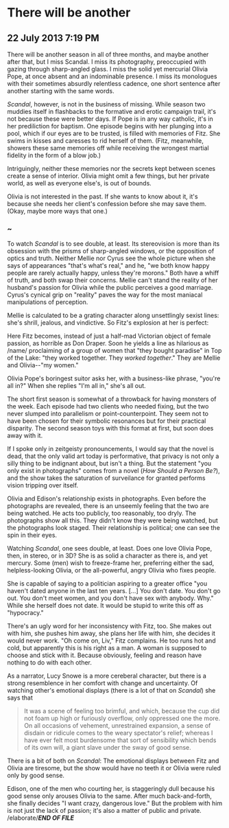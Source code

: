 # There will be another 
## 22 July 2013 7:19 PM

There will be another season in all of three months, and maybe another after that, but I miss Scandal. I miss its photography, preoccupied with gazing through sharp-angled glass. I miss the solid yet mercurial Olivia Pope, at once absent and an indominable presence. I miss its monologues with their sometimes absurdly relentless cadence, one short sentence after another starting with the same words.

*Scandal*, however, is not in the business of missing. While season two muddies itself in flashbacks to the formative and erotic campaign trail, it's not because these were better days. If Pope is in any way catholic, it's in her prediliction for baptism. One episode begins with her plunging into a pool, which  if our eyes are to be trusted, is filled with memories of Fitz. She swims in kisses and caresses to rid herself of them. (Fitz, meanwhile, showers these same memories off while receiving the wrongest martial fidelity in the form of a blow job.)

Intriguingly, neither these memories nor the secrets kept between scenes create a sense of interior. Olivia might omit a few things, but her private world, as well as everyone else's, is out of bounds.

Olivia is not interested in the past. If she wants to know about it, it's because she needs her client's confession before she may save them. (Okay, maybe more ways that one.)

### ~

To watch *Scandal* is to see double, at least. Its stereovision is more than its obsession with the prisms of sharp-angled windows, or the opposition of optics and truth. Neither Mellie nor Cyrus see the whole picture when she says of appearances "that's what's real," and he, "we both know happy people are rarely actually happy, unless they're morons." Both have a whiff of truth, and both swap their concerns. Mellie can't stand the reality of her husband's passion for Olivia while the public perceives a good marriage. Cyrus's cynical grip on "reality" paves the way for the most maniacal manipulations of perception.

Mellie is calculated to be a grating character along unsettlingly sexist lines: she's shrill, jealous, and vindictive. So Fitz's explosion at her is perfect:

Here Fitz becomes, instead of just a half-mad Victorian object of female passion, as horrible as Don Draper. Soon he yields a line as hilarious as /name/ proclaiming of a group of women that "they bought paradise" in Top of the Lake: "they worked together. They *worked together*." They are Mellie and Olivia--"my women."

Olivia Pope's boringest suitor asks her, with a business-like phrase, "you're all in?" When she replies "I'm all in," she's all out.

The short first season is somewhat of a throwback for having monsters of the week. Each episode had two clients who needed fixing, but the two never slumped into parallelism or point-counterpoint. They seem not to have been chosen for their symbolic resonances but for their practical disparity. The second season toys with this format at first, but soon does away with it.

If I spoke only in zeitgeisty pronouncements, I would say that the novel is dead, that the only valid art today is performative, that privacy is not only a silly thing to be indignant about, but isn't a thing. But the statement "you only exist in photographs" comes from a novel (*How Should a Person Be?*), and the show takes the saturation of surveilance for granted performs vision tripping over itself.



Olivia and Edison's relationship exists in photographs. Even before the photographs are revealed, there is an unseemly feeling that the two are being watched. He acts too publicly, too reasonably, too dryly. The photographs show all this. They didn't know they were being watched, but the photographs look staged. Their relationship is political; one can see the spin in their eyes.

Watching *Scandal*, one sees double, at least. Does one love Olivia Pope, then, in stereo, or in 3D? She is as solid a character as there is, and yet mercury. Some (men) wish to freeze-frame her, preferring either the sad, helpless-looking Olivia, or the all-powerful, angry Olivia who fixes people.

She is capable of saying to a politician aspiring to a greater office "you haven't dated anyone in the last ten years. [...] You don't date. You don't go out. You don't meet women, and you don't have sex with anybody. Why." While she herself does not date. It would be stupid to write this off as "hypocracy."

There's an ugly word for her inconsistency with Fitz, too. She makes out with him, she pushes him away, she plans her life with him, she decides it would never work. "Oh come on, Liv," Fitz complains. He too runs hot and cold, but apparently this is his right as a man. A woman is supposed to choose and stick with it. Because obviously, feeling and reason have nothing to do with each other.

As a narrator, Lucy Snowe is a more cereberal character, but there is a strong resemblence in her comfort with change and uncertainty. Of watching other's emotional displays (there is a lot of that on *Scandal*) she says that

>It was a scene of feeling too brimful, and which, because the cup did not foam up high or furiously overflow, only oppressed one the more. On all occasions of vehement, unrestrained expansion, a sense of disdain or ridicule comes to the weary spectator's relief; whereas I have ever felt most burdensome that sort of sensibility which bends of its own will, a giant slave under the sway of good sense.

There is a bit of both on *Scandal*: The emotional displays between Fitz and Olivia are tiresome, but the show would have no teeth it or Olivia were ruled only by good sense.

Edison, one of the men who courting her, is staggeringly dull because his good sense only arouses Olivia to the same. After much back-and-forth, she finally decides "I want crazy, dangerous love." But the problem with him is not just the lack of passion; it's also a matter of public and private. /elaborate/***END OF FILE***
